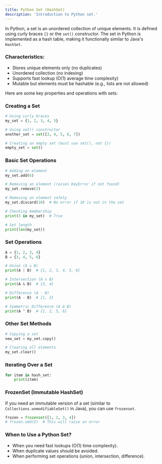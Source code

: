 ```yaml
---
title: Python Set (HashSet)
description: 'Introduction to Python set.'
---
```


In Python, a set is an unordered collection of unique elements. It is defined using curly braces `{}` or the `set()` constructor. The set in Python is implemented as a hash table, making it functionally similar to Java's `HashSet`.

### Characteristics:

* Stores unique elements only (no duplicates)
* Unordered collection (no indexing)
* Supports fast lookup (O(1) average time complexity)
* Mutable but elements must be hashable (e.g., lists are not allowed)

Here are some key properties and operations with sets:

### Creating a Set

```python
# Using curly braces
my_set = {1, 2, 3, 4, 5}

# Using set() constructor
another_set = set([3, 4, 5, 6, 7])

# Creating an empty set (must use set(), not {})
empty_set = set()
```

### Basic Set Operations

```python
# Adding an element
my_set.add(6)

# Removing an element (raises KeyError if not found)
my_set.remove(2)

# Removing an element safely
my_set.discard(10)  # No error if 10 is not in the set

# Checking membership
print(3 in my_set)  # True

# Set length
print(len(my_set))
```

### Set Operations

```python
A = {1, 2, 3, 4}
B = {3, 4, 5, 6}

# Union (A ∪ B)
print(A | B)  # {1, 2, 3, 4, 5, 6}

# Intersection (A ∩ B)
print(A & B)  # {3, 4}

# Difference (A - B)
print(A - B)  # {1, 2}

# Symmetric Difference (A Δ B)
print(A ^ B)  # {1, 2, 5, 6}
```

### Other Set Methods

```python
# Copying a set
new_set = my_set.copy()

# Clearing all elements
my_set.clear()
```

### Iterating Over a Set

```python
for item in hash_set:
    print(item)
```

### FrozenSet (Immutable HashSet)

If you need an immutable version of a set (similar to `Collections.unmodifiableSet()` in Java), you can use `frozenset`.

```python
frozen = frozenset([1, 2, 3, 4])
# frozen.add(5)  # This will raise an error
```

### When to Use a Python Set?

* When you need fast lookups (O(1) time complexity).
* When duplicate values should be avoided.
* When performing set operations (union, intersection, difference).
